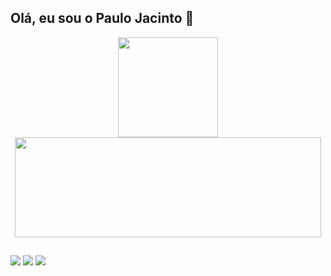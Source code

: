 ## Olá, eu sou o Paulo Jacinto 👋
<div align="center">
  <a href="https://github.com/paulojrsti">
  <img height="160em" src="https://github-readme-stats.vercel.app/api?username=paulojrsti&show_icons=true&theme=algolia&include_all_commits=true&count_private=true"/>
  <img height="160em" width="490px;" src="https://github-readme-stats.vercel.app/api/top-langs/?username=paulojrsti&layout=compact&langs_count=7&theme=algolia"/>
</div>
  
  ##
  
<div> 
  <a href="https://instagram.com/paulojrs.ti" target="_blank"><img src="https://img.shields.io/badge/-Instagram-%23E4405F?style=for-the-badge&logo=instagram&logoColor=white" target="_blank"></a>
  <a href = "mailto:paulojrs.ti@gmail.com"><img src="https://img.shields.io/badge/-Gmail-%23333?style=for-the-badge&logo=gmail&logoColor=white" target="_blank"></a>
  <a href="https://www.linkedin.com/in/paulojrsti" target="_blank"><img src="https://img.shields.io/badge/-LinkedIn-%230077B5?style=for-the-badge&logo=linkedin&logoColor=white" target="_blank"></a>  
</div>
